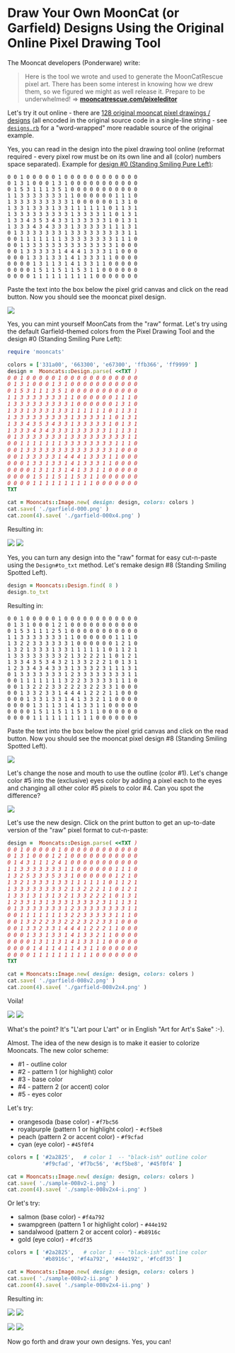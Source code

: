 # Draw Your Own MoonCat (or Garfield) Designs Using the Original Online Pixel Drawing Tool


The Mooncat developers (Ponderware) write:

> Here is the tool we wrote and used to generate the MoonCatRescue pixel art.
> There has been some interest in knowing how we drew them, so we figured we might as well release it.
> Prepare to be underwhelmed!  => [**mooncatrescue.com/pixeleditor**](https://mooncatrescue.com/pixeleditor)


Let's try it out online - there are [128 original mooncat pixel drawings / designs](https://github.com/cryptocopycats/awesome-mooncatrescue-bubble/blob/master/DESIGNS.md)
(all encoded in the original source code in a single-line string - see [`designs.rb`](https://raw.githubusercontent.com/cryptocopycats/mooncats/master/mooncats/lib/mooncats/designs.rb) for a "word-wrapped" more readable
source of the original example.

Yes, you can read in the design into the pixel drawing tool online  (reformat required - every pixel row must be on its own line
and all (color) numbers space separated).
Example for [design #0 (Standing Smiling Pure Left)](https://github.com/cryptocopycats/design.mooncats/blob/master/original/000.txt):

```
0 0 1 0 0 0 0 0 1 0 0 0 0 0 0 0 0 0 0 0 0
0 1 3 1 0 0 0 1 3 1 0 0 0 0 0 0 0 0 0 0 0
0 1 5 3 1 1 1 3 5 1 0 0 0 0 0 0 0 0 0 0 0
1 1 3 3 3 3 3 3 3 1 1 0 0 0 0 0 0 1 1 1 0
1 3 3 3 3 3 3 3 3 3 1 0 0 0 0 0 0 1 3 1 0
1 3 3 1 3 3 3 1 3 3 1 1 1 1 1 1 0 1 1 3 1
1 3 3 3 3 3 3 3 3 3 1 3 3 3 3 1 1 0 1 3 1
1 3 3 4 3 5 3 4 3 3 1 3 3 3 3 3 1 0 1 3 1
1 3 3 3 4 3 4 3 3 3 1 3 3 3 3 3 1 1 1 3 1
0 1 3 3 3 3 3 3 3 1 3 3 3 3 3 3 3 3 3 1 1
0 0 1 1 1 1 1 1 1 3 3 3 3 3 3 3 3 1 1 1 0
0 0 1 3 3 3 3 3 3 3 3 3 3 3 3 3 3 1 0 0 0
0 0 1 3 3 3 3 3 1 4 4 4 1 3 3 3 1 1 0 0 0
0 0 0 1 3 3 1 3 3 1 4 1 3 3 3 1 1 0 0 0 0
0 0 0 0 1 3 1 1 3 1 4 1 3 3 1 1 0 0 0 0 0
0 0 0 0 1 5 1 1 5 1 1 5 3 1 1 0 0 0 0 0 0
0 0 0 0 1 1 1 1 1 1 1 1 1 1 0 0 0 0 0 0 0
```

Paste the text into the box below the pixel grid canvas and click on the read button.
Now you should see the mooncat pixel design.


![](https://github.com/cryptocopycats/awesome-mooncatrescue-bubble/raw/master/i/pixel-design-000.png)


Yes, you can mint yourself
MoonCats from the "raw" format.
Let's try using the default Garfield-themed
colors from the Pixel Drawing Tool
and the design #0 (Standing Smiling Pure Left):


``` ruby
require 'mooncats'

colors = ['331a00', '663300', 'e67300', 'ffb366', 'ff9999' ]
design =  Mooncats::Design.parse( <<TXT )
0 0 1 0 0 0 0 0 1 0 0 0 0 0 0 0 0 0 0 0 0
0 1 3 1 0 0 0 1 3 1 0 0 0 0 0 0 0 0 0 0 0
0 1 5 3 1 1 1 3 5 1 0 0 0 0 0 0 0 0 0 0 0
1 1 3 3 3 3 3 3 3 1 1 0 0 0 0 0 0 1 1 1 0
1 3 3 3 3 3 3 3 3 3 1 0 0 0 0 0 0 1 3 1 0
1 3 3 1 3 3 3 1 3 3 1 1 1 1 1 1 0 1 1 3 1
1 3 3 3 3 3 3 3 3 3 1 3 3 3 3 1 1 0 1 3 1
1 3 3 4 3 5 3 4 3 3 1 3 3 3 3 3 1 0 1 3 1
1 3 3 3 4 3 4 3 3 3 1 3 3 3 3 3 1 1 1 3 1
0 1 3 3 3 3 3 3 3 1 3 3 3 3 3 3 3 3 3 1 1
0 0 1 1 1 1 1 1 1 3 3 3 3 3 3 3 3 1 1 1 0
0 0 1 3 3 3 3 3 3 3 3 3 3 3 3 3 3 1 0 0 0
0 0 1 3 3 3 3 3 1 4 4 4 1 3 3 3 1 1 0 0 0
0 0 0 1 3 3 1 3 3 1 4 1 3 3 3 1 1 0 0 0 0
0 0 0 0 1 3 1 1 3 1 4 1 3 3 1 1 0 0 0 0 0
0 0 0 0 1 5 1 1 5 1 1 5 3 1 1 0 0 0 0 0 0
0 0 0 0 1 1 1 1 1 1 1 1 1 1 0 0 0 0 0 0 0
TXT

cat = Mooncats::Image.new( design: design, colors: colors )
cat.save( './garfield-000.png' )
cat.zoom(4).save( './garfield-000x4.png' )
```

Resulting in:


![](i/garfield-000.png)
![](i/garfield-000x4.png)


Yes, you can turn any design into the "raw" format
for easy cut-n-paste using the `Design#to_txt` method.
Let's remake design #8 (Standing Smiling Spotted Left).

``` ruby
design = Mooncats::Design.find( 8 )
design.to_txt
```

Resulting in:

```
0 0 1 0 0 0 0 0 1 0 0 0 0 0 0 0 0 0 0 0 0
0 1 3 1 0 0 0 1 2 1 0 0 0 0 0 0 0 0 0 0 0
0 1 5 3 1 1 1 2 5 1 0 0 0 0 0 0 0 0 0 0 0
1 1 3 3 3 3 3 3 3 1 1 0 0 0 0 0 0 1 1 1 0
1 3 2 2 3 3 3 3 3 3 1 0 0 0 0 0 0 1 2 1 0
1 3 2 1 3 3 3 1 3 3 1 1 1 1 1 1 0 1 1 2 1
1 3 3 3 3 3 3 3 3 2 1 3 2 2 2 1 1 0 1 2 1
1 3 3 4 3 5 3 4 3 2 1 3 3 2 2 2 1 0 1 3 1
1 2 3 3 4 3 4 3 3 3 1 3 3 3 2 3 1 1 1 3 1
0 1 3 3 3 3 3 3 3 1 2 3 3 3 3 3 3 3 3 1 1
0 0 1 1 1 1 1 1 1 3 2 2 3 3 3 3 3 1 1 1 0
0 0 1 3 2 2 2 3 3 2 2 2 3 2 2 3 3 1 0 0 0
0 0 1 3 3 2 3 3 1 4 4 4 1 2 2 2 1 1 0 0 0
0 0 0 1 3 3 1 3 3 1 4 1 3 3 2 1 1 0 0 0 0
0 0 0 0 1 3 1 1 3 1 4 1 3 3 1 1 0 0 0 0 0
0 0 0 0 1 5 1 1 5 1 1 5 3 1 1 0 0 0 0 0 0
0 0 0 0 1 1 1 1 1 1 1 1 1 1 0 0 0 0 0 0 0
```

Paste the text into the box below the pixel grid canvas and click on the read button.
Now you should see the mooncat pixel design #8 (Standing Smiling Spotted Left).


![](i/pixel-design-008.png)


Let's change the nose and mouth to use the outline (color #1).
Let's change color #5 into the (exclusive) eyes color
by adding a pixel each to the eyes
and changing all other color #5 pixels to color #4.
Can you spot the difference?

![](i/pixel-design-008v2.png)


Let's use the new design. Click on the print button
to get an up-to-date version of the "raw" pixel format to cut-n-paste:

``` ruby
design =  Mooncats::Design.parse( <<TXT )
0 0 1 0 0 0 0 0 1 0 0 0 0 0 0 0 0 0 0 0 0
0 1 3 1 0 0 0 1 2 1 0 0 0 0 0 0 0 0 0 0 0
0 1 4 3 1 1 1 2 4 1 0 0 0 0 0 0 0 0 0 0 0
1 1 3 3 3 3 3 3 3 1 1 0 0 0 0 0 0 1 1 1 0
1 3 2 5 3 3 3 5 3 3 1 0 0 0 0 0 0 1 2 1 0
1 3 2 1 3 3 3 1 3 3 1 1 1 1 1 1 0 1 1 2 1
1 3 3 3 3 3 3 3 3 2 1 3 2 2 2 1 1 0 1 2 1
1 3 3 1 3 1 3 1 3 2 1 3 3 2 2 2 1 0 1 3 1
1 2 3 3 1 3 1 3 3 3 1 3 3 3 2 3 1 1 1 3 1
0 1 3 3 3 3 3 3 3 1 2 3 3 3 3 3 3 3 3 1 1
0 0 1 1 1 1 1 1 1 3 2 2 3 3 3 3 3 1 1 1 0
0 0 1 3 2 2 2 3 3 2 2 2 3 2 2 3 3 1 0 0 0
0 0 1 3 3 2 3 3 1 4 4 4 1 2 2 2 1 1 0 0 0
0 0 0 1 3 3 1 3 3 1 4 1 3 3 2 1 1 0 0 0 0
0 0 0 0 1 3 1 1 3 1 4 1 3 3 1 1 0 0 0 0 0
0 0 0 0 1 4 1 1 4 1 1 4 3 1 1 0 0 0 0 0 0
0 0 0 0 1 1 1 1 1 1 1 1 1 1 0 0 0 0 0 0 0
TXT

cat = Mooncats::Image.new( design: design, colors: colors )
cat.save( './garfield-008v2.png' )
cat.zoom(4).save( './garfield-008v2x4.png' )
```

Voila!

![](i/garfield-008v2.png)
![](i/garfield-008v2x4.png)


What's the point?
It's "L'art pour L'art" or in English "Art for Art's Sake" :-).

Almost. The idea of the new design is to make
it easier to colorize Mooncats. The new color scheme:

- #1 - outline color
- #2 - pattern 1 (or highlight) color
- #3 - base color
- #4 - pattern 2 (or accent) color
- #5 - eyes color


Let's try:

- orangesoda (base color) - `#f7bc56`
- royalpurple (pattern 1 or highlight color) - `#cf5be8`
- peach (pattern 2 or accent color) - `#f9cfad`
- cyan (eye color) - `#45f0f4`

``` ruby
colors = [ '#2a2825',   # color 1  -- "black-ish" outline color
           '#f9cfad', '#f7bc56', '#cf5be8', '#45f0f4' ]

cat = Mooncats::Image.new( design: design, colors: colors )
cat.save( './sample-008v2-i.png' )
cat.zoom(4).save( './sample-008v2x4-i.png' )
```

Or let's try:

- salmon (base color) - `#f4a792`
- swampgreen (pattern 1 or highlight color) - `#44e192`
- sandalwood (pattern 2 or accent color) - `#b8916c`
- gold (eye color) - `#fcdf35`


``` ruby
colors = [ '#2a2825',   # color 1  -- "black-ish" outline color
           '#b8916c', '#f4a792', '#44e192', '#fcdf35' ]

cat = Mooncats::Image.new( design: design, colors: colors )
cat.save( './sample-008v2-ii.png' )
cat.zoom(4).save( './sample-008v2x4-ii.png' )
```

Resulting in:

![](i/sample-008v2-i.png)
![](i/sample-008v2x4-i.png)

![](i/sample-008v2-ii.png)
![](i/sample-008v2x4-ii.png)




Now go forth and draw your own designs. Yes, you can!


